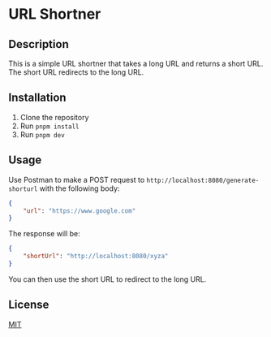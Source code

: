 # URL Shortner

## Description

This is a simple URL shortner that takes a long URL and returns a short URL. The short URL redirects to the long URL.

## Installation

1. Clone the repository
2. Run `pnpm install`
3. Run `pnpm dev`

## Usage

Use Postman to make a POST request to `http://localhost:8080/generate-shorturl` with the following body:

```json
{
    "url": "https://www.google.com"
}
```

The response will be:

```json
{
    "shortUrl": "http://localhost:8080/xyza"
}
```

You can then use the short URL to redirect to the long URL.

## License

[MIT](/LICENSE)
